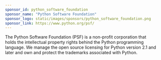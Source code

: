 ```yaml
---
sponsor_id: python_software_foundation
sponsor_name: "Python Software Foundation"
sponsor_logo: static/images/sponsors/python_software_foundation.png
sponsor_link: https://www.python.org/psf/
---
```

The Python Software Foundation (PSF) is a non-profit corporation that holds the intellectual property rights behind the Python programming language. We manage the open source licensing for Python version 2.1 and later and own and protect the trademarks associated with Python.